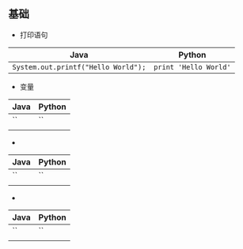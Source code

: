 ## 基础
* 打印语句

| Java | Python| 
| ----|-----| 
| `System.out.printf("Hello World");` |`print 'Hello World'` |

* 变量

| Java | Python| 
| ----|-----| 
|``|``| 
|   |   |

* 

| Java | Python| 
| ----|-----| 
|``|``| 
|   |   |

* 

| Java | Python| 
| ----|-----| 
|``|``| 
|   |   |

